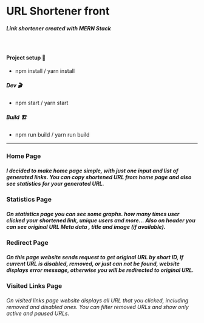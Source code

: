 # URL Shortener front


##### Link shortener created with MERN Stack
&nbsp;
#### Project setup 🔧
- npm install / yarn install

##### Dev 🎬
- npm start / yarn start

##### Build 🏗️
- npm run build / yarn run build 

---
### Home Page

##### I decided to make home page simple, with just one input and list of generated links. You can copy shortened URL from home page and also see statistics for your generated URL.

### Statistics Page

##### On statistics page you can see some graphs. how many times user clicked your shortened link, unique users and more... Also on header you can see original URL Meta data , title and image (if available). 

### Redirect Page

##### On this page website sends request to get original URL by short ID, If current URL is disabled, removed, or just can not be found, website displays error message, otherwise you will be redirected to original URL.

### Visited Links Page

###### On visited links page website displays all URL that you clicked, including removed and disabled ones. You can filter removed URLs and show only active and paused URLs.  

